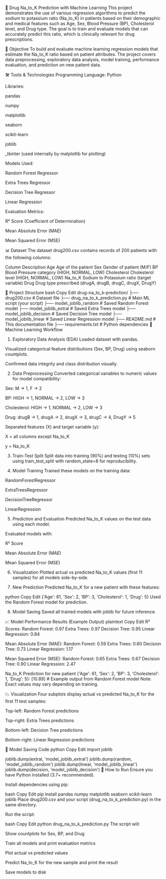 💊 Drug Na_to_K Prediction with Machine Learning
This project demonstrates the use of various regression algorithms to predict the sodium to potassium ratio (Na_to_K) in patients based on their demographic and medical features such as Age, Sex, Blood Pressure (BP), Cholesterol level, and Drug type. The goal is to train and evaluate models that can accurately predict this ratio, which is clinically relevant for drug prescriptions.

📌 Objective
To build and evaluate machine learning regression models that estimate the Na_to_K ratio based on patient attributes. The project covers data preprocessing, exploratory data analysis, model training, performance evaluation, and prediction on new patient data.

🛠️ Tools & Technologies
Programming Language: Python

Libraries:

pandas

numpy

matplotlib

seaborn

scikit-learn

joblib

_tkinter (used internally by matplotlib for plotting)

Models Used:

Random Forest Regressor

Extra Trees Regressor

Decision Tree Regressor

Linear Regression

Evaluation Metrics:

R² Score (Coefficient of Determination)

Mean Absolute Error (MAE)

Mean Squared Error (MSE)

📊 Dataset
The dataset drug200.csv contains records of 200 patients with the following columns:

Column	Description
Age	Age of the patient
Sex	Gender of patient (M/F)
BP	Blood Pressure category (HIGH, NORMAL, LOW)
Cholesterol	Cholesterol level (HIGH, NORMAL, LOW)
Na_to_K	Sodium to Potassium ratio (target variable)
Drug	Drug type prescribed (drugA, drugB, drugC, drugX, DrugY)

📁 Project Structure
bash
Copy
Edit
drug-na_to_k-prediction/
├── drug200.csv                  # Dataset file
├── drug_na_to_k_prediction.py  # Main ML script (your script)
├── model_joblib_random          # Saved Random Forest model
├── model_joblib_extral          # Saved Extra Trees model
├── model_joblib_decision        # Saved Decision Tree model
├── model_joblib_linear          # Saved Linear Regression model
├── README.md                   # This documentation file
├── requirements.txt            # Python dependencies
🧠 Machine Learning Workflow
1. Exploratory Data Analysis (EDA)
Loaded dataset with pandas.

Visualized categorical feature distributions (Sex, BP, Drug) using seaborn countplots.

Confirmed data integrity and class distribution visually.

2. Data Preprocessing
Converted categorical variables to numeric values for model compatibility:

Sex: M → 1, F → 2

BP: HIGH → 1, NORMAL → 2, LOW → 3

Cholesterol: HIGH → 1, NORMAL → 2, LOW → 3

Drug: drugB → 1, drugA → 2, drugX → 3, drugC → 4, DrugY → 5

Separated features (X) and target variable (y):

X = all columns except Na_to_K

y = Na_to_K

3. Train-Test Split
Split data into training (90%) and testing (10%) sets using train_test_split with random_state=8 for reproducibility.

4. Model Training
Trained these models on the training data:

RandomForestRegressor

ExtraTreesRegressor

DecisionTreeRegressor

LinearRegression

5. Prediction and Evaluation
Predicted Na_to_K values on the test data using each model.

Evaluated models with:

R² Score

Mean Absolute Error (MAE)

Mean Squared Error (MSE)

6. Visualization
Plotted actual vs predicted Na_to_K values (first 11 samples) for all models side-by-side.

7. New Prediction
Predicted Na_to_K for a new patient with these features:

python
Copy
Edit
{'Age': 61, 'Sex': 2, 'BP': 3, 'Cholesterol': 1, 'Drug': 5}
Used the Random Forest model for prediction.

8. Model Saving
Saved all trained models with joblib for future inference.

📈 Model Performance Results (Example Output)
plaintext
Copy
Edit
R² Scores:
Random Forest: 0.97
Extra Trees: 0.97
Decision Tree: 0.95
Linear Regression: 0.84

Mean Absolute Error (MAE):
Random Forest: 0.59
Extra Trees: 0.60
Decision Tree: 0.73
Linear Regression: 1.17

Mean Squared Error (MSE):
Random Forest: 0.65
Extra Trees: 0.67
Decision Tree: 0.90
Linear Regression: 2.47

Na_to_K Prediction for new patient {'Age': 61, 'Sex': 2, 'BP': 3, 'Cholesterol': 1, 'Drug': 5}:
[10.89]  # Example output from Random Forest model
Note: Exact values may vary depending on training.

📉 Visualization
Four subplots display actual vs predicted Na_to_K for the first 11 test samples:

Top-left: Random Forest predictions

Top-right: Extra Trees predictions

Bottom-left: Decision Tree predictions

Bottom-right: Linear Regression predictions

💾 Model Saving Code
python
Copy
Edit
import joblib

joblib.dump(extral, 'model_joblib_extral')
joblib.dump(random, 'model_joblib_random')
joblib.dump(linear, 'model_joblib_linear')
joblib.dump(decision, 'model_joblib_decision')
🔧 How to Run
Ensure you have Python installed (3.7+ recommended).

Install dependencies using pip:

bash
Copy
Edit
pip install pandas numpy matplotlib seaborn scikit-learn joblib
Place drug200.csv and your script (drug_na_to_k_prediction.py) in the same directory.

Run the script:

bash
Copy
Edit
python drug_na_to_k_prediction.py
The script will:

Show countplots for Sex, BP, and Drug

Train all models and print evaluation metrics

Plot actual vs predicted values

Predict Na_to_K for the new sample and print the result

Save models to disk
